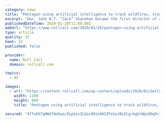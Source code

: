```yaml
---
category: news
title: "Pentagon using artificial intelligence to track wildfires, study chaos of combat"
excerpt: "Gen. John N.T. “Jack” Shanahan became the first director of a new Pentagon office created to act as a clearinghouse for all of the U.S. military’s work on artificial intelligence."
publishedDateTime: 2020-01-28T11:08:00Z
webUrl: "https://www.rollcall.com/2020/01/28/pentagon-using-artificial-intelligence-to-track-wildfires-study-chaos-of-combat/"
type: article
quality: 32
heat: 32
published: false

provider:
  name: Roll Call
  domain: rollcall.com

topics:
  - AI

images:
  - url: "https://content.rollcall.com/wp-content/uploads/2020/01/GettyImages-889092734.jpg?resize=1200,600"
    width: 1200
    height: 600
    title: "Pentagon using artificial intelligence to track wildfires, study chaos of combat"

secured: "47foEK7qHWdfNe5wa/OLpGinZLQacQ9ihAKSZFe1oJ0LECg/mgblWpLH0q9cIdVjz7sidNIYY7NIIC+WcTb+cl/la5w0xtThuSi2J9X4rSFGTzrXU3jWCEbMXMqAUW41+vOl17PyCY7nhHXgM4EKraCE44jGaTcBC5ruW/7742OsW/eRVvmyyv6WQerW/J5M/xGZ8qWkoufMB3Lbpw+rbatT3fW5r4AJ2WhLms197I4GjWFRZgOq8nwtvC1+ya0PPhi5ytq9vmsOodU4cuTNIka3jGUDQPcQDOKoz/7J4tKDPQNzzurtj5NxmVQge0hh;ZO9Q3125BEygHnIuAmmnAQ=="
---
```


